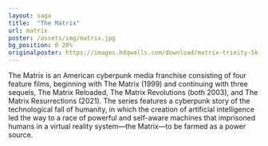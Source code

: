 ```yaml
---
layout: saga
title:  "The Matrix"
url: matrix
poster: /assets/img/matrix.jpg
bg_position: 0 20%
originalposter: https://images.hdqwalls.com/download/matrix-trinity-5k-yq-1920x1080.jpg
---
```

The Matrix is an American cyberpunk media franchise consisting of four feature films, beginning with The Matrix (1999) and continuing with three sequels, The Matrix Reloaded, The Matrix Revolutions (both 2003), and The Matrix Resurrections (2021).
The series features a cyberpunk story of the technological fall of humanity, in which the creation of artificial intelligence led the way to a race of powerful and self-aware machines that imprisoned humans in a virtual reality system—the Matrix—to be farmed as a power source.